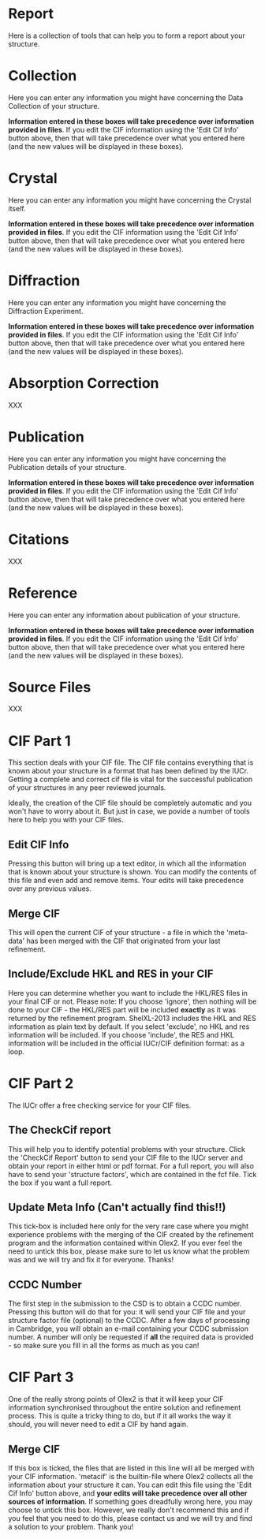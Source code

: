 # Report
Here is a collection of tools that can help you to form a report about your structure.

# Collection 
Here you can enter any information you might have concerning the Data Collection of your structure.

**Information entered in these boxes will take precedence over information provided in files**. If you edit the CIF information using the 'Edit Cif Info' button above, then that will take precedence over what you entered here (and the new values will be displayed in these boxes). 

# Crystal 
Here you can enter any information you might have concerning the Crystal itself. 

**Information  entered in these boxes will take precedence over information provided in files**. If you edit the CIF information using the 'Edit Cif Info' button above, then that will take precedence over what you entered here (and the new values will be displayed in these boxes). 

# Diffraction 
Here you can enter any information you might have concerning the Diffraction Experiment. 

**Information entered in these boxes will take precedence over information provided in files**. If you edit the CIF information using the 'Edit Cif Info' button above, then that will take precedence over what you entered here (and the new values will be displayed in these boxes). 

# Absorption Correction 
XXX

# Publication 
Here you can enter any information you might have concerning the Publication details of your structure. 

**Information entered in these boxes will take precedence over information provided in files**. If you edit the CIF information using the 'Edit Cif Info' button above, then that will take precedence over what you entered here (and the new values will be displayed in these boxes). 

# Citations 
XXX

# Reference 
Here you can enter any information about publication of your structure. 

**Information  entered in these boxes will take precedence over information provided in files**. If you edit the CIF information using the 'Edit Cif Info' button above, then that will take precedence over what you entered here (and the new values will be displayed in these boxes). 

# Source Files 
XXX

# CIF Part 1 
This section deals with your CIF file. The CIF file contains everything that is known about your structure in a format that has been defined by the IUCr. Getting a complete and correct cif file is vital for the successful publication of your structures in any peer reviewed journals.

Ideally, the creation of the CIF file should be completely automatic and you won't have to worry about it. But just in case, we povide a number of tools here to help you with your CIF files.

## Edit CIF Info 
Pressing this button will bring up a text editor, in which all the information that is known about your structure is shown. You can modify the contents of this file and even add and remove items. Your edits will take precedence over any previous values. 

## Merge CIF 
This will open the current CIF of your structure - a file in which the 'meta-data' has been merged with the CIF that originated from your last refinement. 

## Include/Exclude HKL and RES in your CIF 
Here you can determine whether you want to include the HKL/RES files in your final CIF or not. Please note: If you choose 'ignore', then nothing will be done to your CIF - the HKL/RES part will be included **exactly** as it was returned by the refinement program. ShelXL-2013 includes the HKL and RES information as plain text by default. If you select 'exclude', no HKL and res information will be included. If you choose 'include', the RES and HKL information will be included in the official IUCr/CIF definition format: as a loop.

# CIF Part 2 
The IUCr offer a free checking service for your CIF files.

## The CheckCif report 
This will help you to identify potential problems with your structure. Click the 'CheckCif Report' button to send your CIF file to the IUCr server and obtain your report in either html or pdf format. For a full report, you will also have to send your 'structure factors', which are contained in the fcf file. Tick the box if you want a full report.

## Update Meta Info (Can't actually find this!!)  
This tick-box is included here only for the very rare case where you might experience problems with the merging of the CIF created by the refinement program and the information contained within Olex2. If you ever feel the need to untick this box, please make sure to let us know what the problem was and we will try and fix it for everyone. Thanks!

## CCDC Number 
The first step in the submission to the CSD is to obtain a CCDC number. Pressing this button will do that for you: it will send your CIF file and your structure factor file (optional) to the CCDC. After a few days of processing in Cambridge, you will obtain an e-mail containing your CCDC submission number. A number will only be requested if **all** the required data is provided - so make sure you fill in all the forms as much as you can! 


# CIF Part 3 
One of the really strong points of Olex2 is that it will keep your CIF information synchronised throughout the entire solution and refinement process. This is quite a tricky thing to do, but if it all works the way it should, you will never need to edit a CIF by hand again. 

## Merge CIF  
If this box is ticked, the files that are listed in this line will all be merged with your CIF information. 'metacif' is the builtin-file where Olex2 collects all the information about your structure it can. You can edit this file using the 'Edit Cif Info' button above, and **your edits will take precedence over all other sources of information**. If something goes dreadfully wrong here, you may choose to untick this box. However, we really don't recommend this and if you feel that you need to do this, please contact us and we will try and find a solution to your problem. Thank you! 
